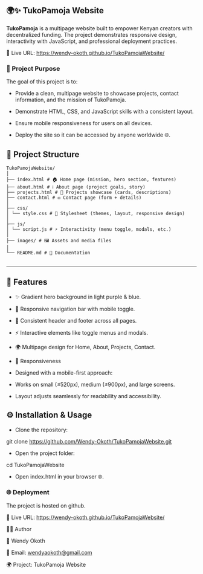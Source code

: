 ## 🌍✨ TukoPamoja Website

**TukoPamoja** is a multipage website built to empower Kenyan creators with decentralized funding.
The project demonstrates responsive design, interactivity with JavaScript, and professional deployment practices.

🔗 Live URL: https://wendy-okoth.github.io/TukoPamojaWebsite/

### 🎯 Project Purpose

The goal of this project is to:

- Provide a clean, multipage website to showcase projects, contact information, and the mission of TukoPamoja.

- Demonstrate HTML, CSS, and JavaScript skills with a consistent layout.

- Ensure mobile responsiveness for users on all devices.

- Deploy the site so it can be accessed by anyone worldwide 🌐.

## 📂 Project Structure

```
TukoPamojaWebsite/
│
├── index.html # 🏠 Home page (mission, hero section, features)
├── about.html # ℹ️ About page (project goals, story)
├── projects.html # 📁 Projects showcase (cards, descriptions)
├── contact.html # ✉️ Contact page (form + details)
│
├── css/
│ └── style.css # 🎨 Stylesheet (themes, layout, responsive design)
│
├── js/
│ └── script.js # ⚡ Interactivity (menu toggle, modals, etc.)
│
├── images/ # 🖼️ Assets and media files
│
└── README.md # 📘 Documentation
           
```

---

## 🚀 Features

- ✨ Gradient hero background in light purple & blue.

- 📱 Responsive navigation bar with mobile toggle.

- 🎨 Consistent header and footer across all pages.

- ⚡ Interactive elements like toggle menus and modals.

- 🌍 Multipage design for Home, About, Projects, Contact.

- 📱 Responsiveness

- Designed with a mobile-first approach:

- Works on small (≤520px), medium (≤900px), and large screens.

- Layout adjusts seamlessly for readability and accessibility.


## ⚙️ Installation & Usage

- Clone the repository:

git clone https://github.com/Wendy-Okoth/TukoPamojaWebsite.git


- Open the project folder:

cd TukoPamojaWebsite

- Open index.html in your browser 🌐.

### 🌐 Deployment

The project is hosted on github.

🔗 Live URL: https://wendy-okoth.github.io/TukoPamojaWebsite/

👩‍💻 Author

👤 Wendy Okoth

📧 Email: wendyaokoth@gmail.com


🌍 Project: TukoPamoja Website
